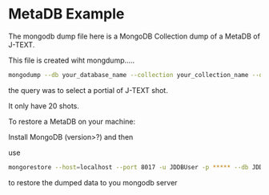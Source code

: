# MetaDB Example

The mongodb dump file here is a MongoDB Collection dump of a MetaDB of J-TEXT.

This file is created wiht mongdump.....

```bash
mongodump --db your_database_name --collection your_collection_name --query '{ your_query }'
```

the query was to select a portial of J-TEXT shot.

It only have 20 shots.

To restore a MetaDB on your machine:

Install MongoDB (version>?) and then

use

```bash
mongorestore --host=localhost --port 8017 -u JDDBUser -p ***** --db JDDB --collection Labels --dir .../Labels.bson
```

to restore the dumped data to you mongodb server
